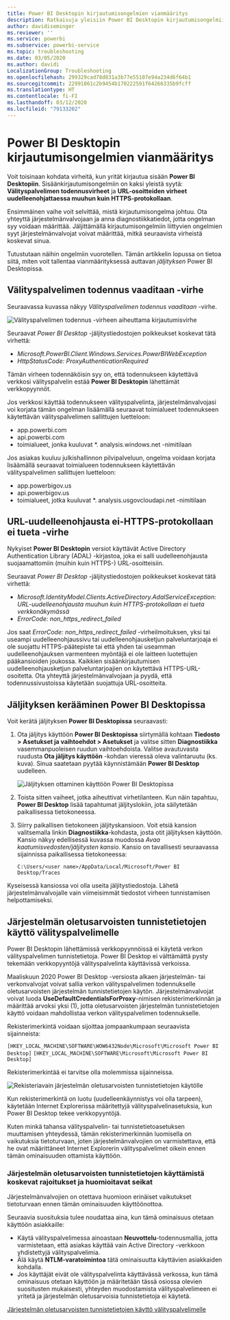 ```yaml
---
title: Power BI Desktopin kirjautumisongelmien vianmääritys
description: Ratkaisuja yleisiin Power BI Desktopin kirjautumisongelmiin
author: davidiseminger
ms.reviewer: ''
ms.service: powerbi
ms.subservice: powerbi-service
ms.topic: troubleshooting
ms.date: 03/05/2020
ms.author: davidi
LocalizationGroup: Troubleshooting
ms.openlocfilehash: 299329cad78d831a3b77e55107e94a234d6f64b1
ms.sourcegitcommit: 22991861c2b9454b170222591f64266335b9fcff
ms.translationtype: HT
ms.contentlocale: fi-FI
ms.lasthandoff: 03/12/2020
ms.locfileid: "79133202"
---
```

# <a name="troubleshooting-sign-in-for-power-bi-desktop"></a>Power BI Desktopin kirjautumisongelmien vianmääritys
Voit toisinaan kohdata virheitä, kun yrität kirjautua sisään **Power BI Desktopiin**. Sisäänkirjautumisongelmiin on kaksi yleistä syytä: **Välityspalvelimen todennusvirheet** ja **URL-osoitteiden virheet uudelleenohjattaessa muuhun kuin HTTPS-protokollaan**. 

Ensimmäinen vaihe voit selvittää, mistä kirjautumisongelma johtuu. Ota yhteyttä järjestelmänvalvojaan ja anna diagnostiikkatiedot, jotta ongelman syy voidaan määrittää. Jäljittämällä kirjautumisongelmiin liittyvien ongelmien syyt järjestelmänvalvojat voivat määrittää, mitkä seuraavista virheistä koskevat sinua. 

Tutustutaan näihin ongelmiin vuorotellen. Tämän artikkelin lopussa on tietoa siitä, miten voit tallentaa vianmäärityksessä auttavan *jäljityksen* Power BI Desktopissa.


## <a name="proxy-authentication-required-error"></a>Välityspalvelimen todennus vaaditaan -virhe

Seuraavassa kuvassa näkyy *Välityspalvelimen todennus vaaditaan* -virhe.

![Välityspalvelimen todennus -virheen aiheuttama kirjautumisvirhe](media/desktop-troubleshooting-sign-in/desktop-tshoot-sign-in_01.png)

Seuraavat *Power BI Desktop* -jäljitystiedostojen poikkeukset koskevat tätä virhettä:

* *Microsoft.PowerBI.Client.Windows.Services.PowerBIWebException*
* *HttpStatusCode: ProxyAuthenticationRequired*

Tämän virheen todennäköisin syy on, että todennukseen käytettävä verkkosi välityspalvelin estää **Power BI Desktopin** lähettämät verkkopyynnöt. 

Jos verkkosi käyttää todennukseen välityspalvelinta, järjestelmänvalvojasi voi korjata tämän ongelman lisäämällä seuraavat toimialueet todennukseen käytettävän välityspalvelimen sallittujen luetteloon:

* app.powerbi.com
* api.powerbi.com
* toimialueet, jonka kuuluvat *. analysis.windows.net -nimitilaan

Jos asiakas kuuluu julkishallinnon pilvipalveluun, ongelma voidaan korjata lisäämällä seuraavat toimialueen todennukseen käytettävän välityspalvelimen sallittujen luetteloon:

* app.powerbigov.us
* api.powerbigov.us
* toimialueet, jotka kuuluvat *. analysis.usgovcloudapi.net -nimitilaan

## <a name="non-https-url-redirect-not-supported-error"></a>URL-uudelleenohjausta ei-HTTPS-protokollaan ei tueta -virhe

Nykyiset **Power BI Desktopin** versiot käyttävät Active Directory Authentication Library (ADAL) -kirjastoa, joka ei salli uudelleenohjausta suojaamattomiin (muihin kuin HTTPS-) URL-osoitteisiin. 

Seuraavat *Power BI Desktop* -jäljitystiedostojen poikkeukset koskevat tätä virhettä:

* *Microsoft.IdentityModel.Clients.ActiveDirectory.AdalServiceException: URL-uudelleenohjausta muuhun kuin HTTPS-protokollaan ei tueta verkkonäkymässä*
* *ErrorCode: non_https_redirect_failed*

Jos saat *ErrorCode: non_https_redirect_failed* -virheilmoituksen, yksi tai useampi uudelleenohjaussivu tai uudelleenohjausketjun palveluntarjoaja ei ole suojattu HTTPS-päätepiste tai että yhden tai useamman uudelleenohjauksen varmenteen myöntäjä ei ole laitteen luotettujen pääkansioiden joukossa. Kaikkien sisäänkirjautumisen uudelleenohjausketjun palveluntarjoajien on käytettävä HTTPS-URL-osoitetta. Ota yhteyttä järjestelmänvalvojaan ja pyydä, että todennussivustoissa käytetään suojattuja URL-osoitteita. 

## <a name="how-to-collect-a-trace-in-power-bi-desktop"></a>Jäljityksen kerääminen Power BI Desktopissa

Voit kerätä jäljityksen **Power BI Desktopissa** seuraavasti:

1. Ota jäljitys käyttöön **Power BI Desktopissa** siirtymällä kohtaan **Tiedosto > Asetukset ja vaihtoehdot > Asetukset** ja valitse sitten **Diagnostiikka** vasemmanpuoleisen ruudun vaihtoehdoista. Valitse avautuvasta ruudusta **Ota jäljitys käyttöön** -kohdan vieressä oleva valintaruutu (ks. kuva). Sinua saatetaan pyytää käynnistämään **Power BI Desktop** uudelleen.
   
   ![Jäljityksen ottaminen käyttöön Power BI Desktopissa](media/desktop-troubleshooting-sign-in/desktop-tshoot-sign-in_02.png)

2. Toista sitten vaiheet, jotka aiheuttivat virhetilanteen. Kun näin tapahtuu, **Power BI Desktop** lisää tapahtumat jäljityslokiin, jota säilytetään paikallisessa tietokoneessa.

3. Siirry paikallisen tietokoneen jäljityskansioon. Voit etsiä kansion valitsemalla linkin **Diagnostiikka**-kohdasta, josta otit jäljityksen käyttöön. Kansio näkyy edellisessä kuvassa muodossa *Avaa kaatumisvedosten/jäljitysten kansio*. Kansio on tavallisesti seuraavassa sijainnissa paikallisessa tietokoneessa:

    `C:\Users/<user name>/AppData/Local/Microsoft/Power BI Desktop/Traces`

Kyseisessä kansiossa voi olla useita jäljitystiedostoja. Lähetä järjestelmänvalvojalle vain viimeisimmät tiedostot virheen tunnistamisen helpottamiseksi. 


## <a name="using-default-system-credentials-for-web-proxy"></a>Järjestelmän oletusarvoisten tunnistetietojen käyttö välityspalvelimelle

Power BI Desktopin lähettämissä verkkopyynnöissä ei käytetä verkon välityspalvelimen tunnistetietoja. Power BI Desktop ei välttämättä pysty tekemään verkkopyyntöjä välityspalvelinta käyttävissä verkoissa. 

Maaliskuun 2020 Power BI Desktop -versiosta alkaen järjestelmän- tai verkonvalvojat voivat sallia verkon välityspalvelimen todennukselle oletusarvoisten järjestelmän tunnistetietojen käytön. Järjestelmänvalvojat voivat luoda **UseDefaultCredentialsForProxy**-nimisen rekisterimerkinnän ja määrittää arvoksi yksi (1), jotta oletusarvoisten järjestelmän tunnistetietojen käyttö voidaan mahdollistaa verkon välityspalvelimen todennukselle.

Rekisterimerkintä voidaan sijoittaa jompaankumpaan seuraavista sijainneista:

`[HKEY_LOCAL_MACHINE\SOFTWARE\WOW6432Node\Microsoft\Microsoft Power BI Desktop]`
`[HKEY_LOCAL_MACHINE\SOFTWARE\Microsoft\Microsoft Power BI Desktop]`

Rekisterimerkintää ei tarvitse olla molemmissa sijainneissa.

![Rekisteriavain järjestelmän oletusarvoisten tunnistetietojen käytölle](media/desktop-troubleshooting-sign-in/desktop-tshoot-sign-in-03.png)

Kun rekisterimerkintä on luotu (uudelleenkäynnistys voi olla tarpeen), käytetään Internet Explorerissa määritettyjä välityspalvelinasetuksia, kun Power BI Desktop tekee verkkopyyntöjä. 

Kuten minkä tahansa välityspalvelin- tai tunnistetietoasetuksen muuttamisen yhteydessä, tämän rekisterimerkinnän luomisella on vaikutuksia tietoturvaan, joten järjestelmänvalvojien on varmistettava, että he ovat määrittäneet Internet Explorerin välityspalvelimet oikein ennen tämän ominaisuuden ottamista käyttöön.         

### <a name="limitations-and-considerations-for-using-default-system-credentials"></a>Järjestelmän oletusarvoisten tunnistetietojen käyttämistä koskevat rajoitukset ja huomioitavat seikat

Järjestelmänvalvojien on otettava huomioon erinäiset vaikutukset tietoturvaan ennen tämän ominaisuuden käyttöönottoa. 

Seuraavia suosituksia tulee noudattaa aina, kun tämä ominaisuus otetaan käyttöön asiakkaille:

* Käytä välityspalvelimessa ainoastaan **Neuvottelu**-todennusmallia, jotta varmistetaan, että asiakas käyttää vain Active Directory -verkkoon yhdistettyjä välityspalvelimia. 
* Älä käytä **NTLM-varatoimintoa** tätä ominaisuutta käyttävien asiakkaiden kohdalla.
* Jos käyttäjät eivät ole välityspalvelinta käyttävässä verkossa, kun tämä ominaisuus otetaan käyttöön ja määritetään tässä osiossa olevien suositusten mukaisesti, yhteyden muodostamista välityspalvelimeen ei yritetä ja järjestelmän oletusarvoisia tunnistetietoja ei käytetä.


[Järjestelmän oletusarvoisten tunnistetietojen käyttö välityspalvelimelle](#using-default-system-credentials-for-web-proxy)

